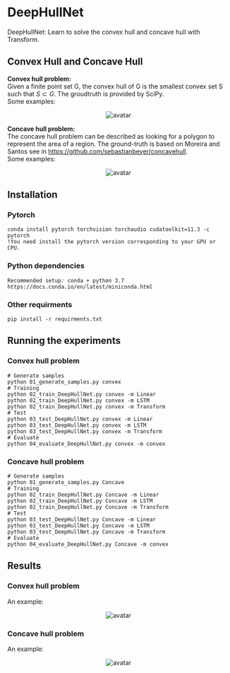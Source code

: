 # DeepHullNet

DeepHullNet: Learn to solve the convex hull and concave hull with Transform.

## Convex Hull and Concave Hull
**Convex hull problem:**  
Given a finite point set G, the convex hull of G is the smallest convex set S such that $S\subset G$. The groudtruth is provided by SciPy.   
Some examples: 
	<p align="center">
	![avatar](https://github.com/CO-RL/DeepHullNet/blob/main/Pic/convex1.png)
	</p>
	
**Concave hull problem:**  
The concave hull problem can be described as looking for a polygon to represent the area of a region. The ground-truth is based on Moreira and Santos see in https://github.com/sebastianbeyer/concavehull.  
Some examples:  
		<p align="center">
	![avatar](https://github.com/CO-RL/DeepHullNet/blob/main/Pic/concave1.png)
	</p>
## Installation
### Pytorch
	conda install pytorch torchvision torchaudio cudatoolkit=11.3 -c pytorch
	!You need install the pytorch version corresponding to your GPU or CPU.
### Python dependencies
	Recommended setup: conda + python 3.7  
	https://docs.conda.io/en/latest/miniconda.html
### Other requirments
	pip install -r requirments.txt

## Running the experiments
### Convex hull problem 
	# Generate samples
	python 01_generate_samples.py convex
	# Training
	python 02_train_DeepHullNet.py convex -m Linear
	python 02_train_DeepHullNet.py convex -m LSTM
	python 02_train_DeepHullNet.py convex -m Transform
	# Test
	python 03_test_DeepHullNet.py convex -m Linear
	python 03_test_DeepHullNet.py convex -m LSTM
	python 03_test_DeepHullNet.py convex -m Transform
	# Evaluate
	python 04_evaluate_DeepHullNet.py convex -m convex
	
### Concave hull problem 
	# Generate samples
	python 01_generate_samples.py Concave
	# Training
	python 02_train_DeepHullNet.py Concave -m Linear
	python 02_train_DeepHullNet.py Concave -m LSTM
	python 02_train_DeepHullNet.py Concave -m Transform
	# Test
	python 03_test_DeepHullNet.py Concave -m Linear
	python 03_test_DeepHullNet.py Concave -m LSTM
	python 03_test_DeepHullNet.py Concave -m Transform
	# Evaluate
	python 04_evaluate_DeepHullNet.py Concave -m convex
	
## Results

### Convex hull problem
An example:  
	<p align="center">
	![avatar](https://github.com/CO-RL/DeepHullNet/blob/main/Pic/convex2.png)
	</p>

### Concave hull problem
An example: 
	<p align="center">
	![avatar](https://github.com/CO-RL/DeepHullNet/blob/main/Pic/concave2.png)
	</p>

